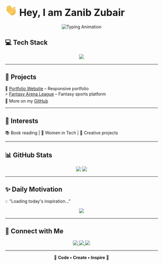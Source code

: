 <!-- Banner with waving hand -->
# <img src="https://raw.githubusercontent.com/ABSphreak/ABSphreak/master/gifs/Hi.gif" width="40px"> <span style="font-size:32px; font-weight:bold;">Hey, I am Zanib Zubair</span> 


<p align="center">
  <img src="https://readme-typing-svg.herokuapp.com?font=Fira+Code&size=22&pause=600&color=FF69B4&center=true&vCenter=true&width=1000&lines=Software+Engineering+Student;Full-Stack+Developer+in+Progress;Passionate+about+Innovation+%26+Creativity;Turning+ideas+into+impactful+digital+solutions" alt="Typing Animation" />
</p>

## 💻 Tech Stack  
<p align="center">
  <img src="https://skillicons.dev/icons?i=js,python,cpp,react,tailwind,git,vscode,figma" />
</p>

---

## 🚀 Projects  
🌟 [Portfolio Website](https://github.com/zanib-sheikh/Portfolio) – Responsive portfolio  
⚡ [Fantasy Arena League](https://github.com/zanib-sheikh/fantasyareenaleague) – Fantasy sports platform  
📂 More on my [GitHub](https://github.com/zanib-sheikh)  

---

## 🌸 Interests  
📚 Book reading | 💪 Women in Tech | 🎨 Creative projects  

---

## 📊 GitHub Stats  
<p align="center">
  <img src="https://github-readme-stats.vercel.app/api?username=zanib-sheikh&show_icons=true&theme=rose_pine" height="150"/>
  <img src="https://github-readme-stats.vercel.app/api/top-langs/?username=zanib-sheikh&layout=compact&theme=rose_pine" height="150"/>
</p>

---

## ✨ Daily Motivation
💡 "Loading today's inspiration..."

<p align="center">
  <img src="https://media.tenor.com/kz8XJtZ2uUkAAAAi/sparkles-stars.gif" width="200">
</p>

---

## 💌 Connect with Me  
<p align="center">
  <a href="mailto:zanibzubair@gmail.com">
    <img src="https://img.shields.io/badge/Gmail-D14836?style=for-the-badge&logo=gmail&logoColor=white" />
  </a>
  <a href="https://www.linkedin.com/in/zanibzubair/">
    <img src="https://img.shields.io/badge/LinkedIn-0A66C2?style=for-the-badge&logo=linkedin&logoColor=white&labelColor=0A66C2" />
  </a>
  <a href="https://lnkd.in/dnUg8RN8">
    <img src="https://img.shields.io/badge/Portfolio-FF69B4?style=for-the-badge&logo=sparkles&logoColor=white&labelColor=FF69B4" />
  </a>
</p>

---

<p align="center">🌸 <b>Code • Create • Inspire</b> 🌸</p>

